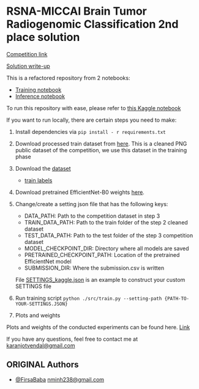 # RSNA-MICCAI Brain Tumor Radiogenomic Classification 2nd place solution
[Competition link](https://www.kaggle.com/c/rsna-miccai-brain-tumor-radiogenomic-classification)

[Solution write-up](https://www.kaggle.com/c/rsna-miccai-brain-tumor-radiogenomic-classification/discussion/280033)

This is a refactored repository from 2 notebooks:
- [Training notebook](https://www.kaggle.com/minhnhatphan/rnsa-21-cnn-lstm-train/notebook)
- [Inference notebook](https://www.kaggle.com/minhnhatphan/rnsa-21-cnn-lstm-inference)

To run this repository with ease, please refer to [this Kaggle notebook](https://www.kaggle.com/minhnhatphan/rnsa21-cnn-lstm-github/notebook)

If you want to run locally, there are certain steps you need to make:
 
1. Install dependencies via `pip install - r requirements.txt`
2. Download processed train dataset from [here](https://www.kaggle.com/jonathanbesomi/rsna-miccai-png). This is a cleaned PNG public dataset of the competition, we use this dataset in the training phase
3. Download the [dataset](https://drive.google.com/file/d/1b1cbJojNYjCLrxbz0KG8ca3tiYPt_3B0/view?usp=sharing)
   - [train labels](https://drive.google.com/file/d/1rCqwfbEKd9ICnRhwwq5H81ZHfYos0Yex/view?usp=drive_link)

4. Download pretrained EfficientNet-B0 weights [here](https://www.kaggle.com/hmendonca/efficientnet-pytorch). 
5. Change/create a setting json file that has the following keys:

    * DATA_PATH: Path to the competition dataset in step 3
    * TRAIN_DATA_PATH: Path to the train folder of the step 2 cleaned dataset
    * TEST_DATA_PATH: Path to the test folder of the step 3 competition dataset
    * MODEL_CHECKPOINT_DIR: Directory where all models are saved
    * PRETRAINED_CHECKPOINT_PATH: Location of the pretrained EfficientNet model
    * SUBMISSION_DIR: Where the submission.csv is written

    File [SETTINGS_kaggle.json](settings/SETTINGS_kaggle.json) is an example to construct your custom SETTINGS file
6. Run training script `python ./src/train.py --setting-path {PATH-TO-YOUR-SETTINGS.JSON}`


7. Plots and weights

Plots and weights of the conducted experiments can be found here. [Link](https://drive.google.com/drive/folders/1FHvKqMEwIKz-hA0cazLJTLhhqr3gAL27?usp=drive_link)

 
If you have any questions, feel free to contact me at karanjotvendal@gmail.com


## ORIGINAL Authors

- [@FirsaBaba](https://github.com/minhnhatphan/rnsa21-cnn-lstm)
nminh238@gmail.com
